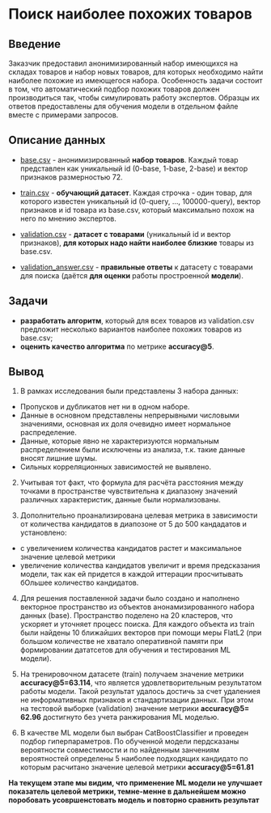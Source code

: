 # Поиск наиболее похожих товаров

## Введение

Заказчик предоставил анонимизированный набор имеющихся на складах товаров и набор новых товаров, для которых необходимо найти наиболее похожие из имеющегося набора. 
Особенность задачи состоит в том, что автоматический подбор похожих товаров должен производиться так, чтобы симулировать работу экспертов. Образцы их ответов предоставлены для обучения модели в отдельном файле вместе с примерами запросов.

## Описание данных
- <u>base.csv</u> - анонимизированный **набор товаров**. Каждый товар представлен как уникальный id (0-base, 1-base, 2-base) и вектор признаков размерностью 72.

- <u>train.csv</u> - **обучающий датасет**. Каждая строчка - один товар, для которого известен уникальный id (0-query, …, 100000-query), вектор признаков и id товара из base.csv, который максимально похож на него по мнению экспертов.

- <u>validation.csv</u> - **датасет с товарами** (уникальный id и вектор признаков), **для которых надо найти наиболее близкие** товары из base.csv.

- <u>validation_answer.csv</u> - **правильные ответы** к датасету с товарами для поиска (даётся **для оценки** работы простроенной **модели**).

## Задачи
- **разработать алгоритм**, который для всех товаров из validation.csv предложит несколько вариантов наиболее похожих товаров из base.csv;
- **оценить качество алгоритма** по метрике **accuracy@5**.

## Вывод
1. В рамках исследования были представлены 3 набора данных:
- Пропусков и дубликатов нет ни в одном наборе.
- Данные в основном представлены непрерывными числовыми значениями, основная их доля очевидно имеет нормальное распределение. 
- Данные, которые явно не характеризуются нормальным распределением были исключены из анализа, т.к. такие данные вносят лишние шумы.
- Сильных корреляционных зависимостей не выявлено.

2. Учитывая тот факт, что формула для расчёта расстояния между точками в пространстве чувствительна к диапазону значений различных характеристик, данные были нормализованы.

3. Дополнительно проанализирована целевая метрика в зависимости от количества кандидатов в диапозоне от 5 до 500 кандадатов и установлено:
- с увеличением количества кандидатов растет и максимальное значение целевой метрики
- увеличение количества кандидатов увеличит и время предсказания модели, так как ей придется в каждой иттерации просчитывать бОльшее количество кандидатов.

4. Для решения поставленной задачи было создано и наполнено векторное пространство из объектов анонамизированного набора данных (base). Пространство поделено на 20 кластеров, что ускоряет и уточняет процесс поиска. Для каждого объекта из train были найдены 10 ближайших векторов при помощи меры FlatL2 (при большом количестве не хватало оперативной памяти при формировании дататсетов для обучения и тестирования ML модели).

5. На тренировочном датасете (train) получаем значение метрики **accuracy@5=63.114**, что является удовлетворительным результатом работы модели. Такой результат удалось достичь за счет удалениея не информативных признаков и стандартизации данных. При этом на тестовой выборке (validation) значение метрики **accuracy@5= 62.96** достигнуто без учета ранжирования ML моделью.

6. В качестве ML модели был выбран CatBoostClassifier и проведен подбор гиперпараметров. По обученной модели пердсказаны вероятности совместимости и по найденным занчениям вероятностей  определены 5 наиболее подходящих кандидато по которым расчитано значение целевой метрики **accuracy@5=61.81**

**На текущем этапе мы видим, что применение ML модели не улучшает показатель целевой метрики, темне-менне в дальнейшем можно поробовать усовршенстовать модель и повторно сравнить результат**